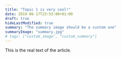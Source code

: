 ```yaml
---
title: "Topic 1 is very cool!"
date: 2019-06-17T23:53:00+01:00
draft: true
hideLastModified: true
summary: "The summary image should be a custom one"
summaryImage: "summary.jpg"
# tags: ["custom_image", "custom_summary"]
---
```


This is the real text of the article. 